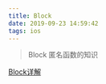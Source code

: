 ```yaml
---
title: Block
date: 2019-09-23 14:59:42
tags: ios
---
```


> Block 匿名函数的知识

[Block详解](https://juejin.im/post/5d123452518825426b16df9c)

